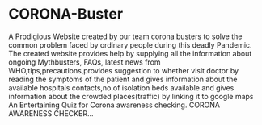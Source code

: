 # CORONA-Buster
A Prodigious Website created by our team corona busters to solve the common problem faced by ordinary people during this deadly Pandemic. The created website provides help by supplying all the information about ongoing Mythbusters, FAQs, latest news from WHO,tips,precautions,provides suggestion to whether visit doctor by reading the symptoms of the patient and gives information about the available hospitals contacts,no.of isolation beds available and gives information about the crowded places(traffic) by linking it to google maps
An Entertaining Quiz for Corona awareness checking. CORONA AWARENESS CHECKER...
